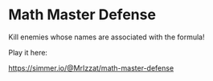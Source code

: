 #  Math Master Defense 
Kill enemies whose names are associated with the formula!

Play it here:

https://simmer.io/@MrIzzat/math-master-defense
